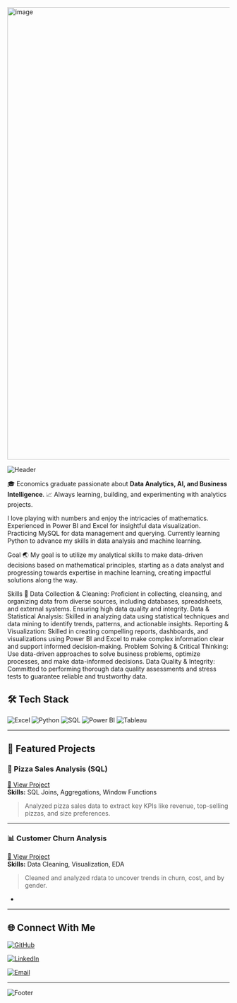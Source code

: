 
<img width="1956" height="1024" alt="image" src="https://github.com/user-attachments/assets/30aeb8e4-0ac7-4c22-9a45-a2aef563a135" />



<!-- Profile Banner -->
![Header](https://capsule-render.vercel.app/api?type=waving&color=0:00c6ff,100:0072ff&height=200&section=header&text=Rahul%20Yadav&fontSize=50&fontColor=ffffff&fontAlignY=35)

🎓 Economics graduate passionate about **Data Analytics, AI, and Business Intelligence**.
📈 Always learning, building, and experimenting with analytics projects.

I love playing with numbers and enjoy the intricacies of mathematics.
Experienced in Power BI and Excel for insightful data visualization.
Practicing MySQL for data management and querying.
Currently learning Python to advance my skills in data analysis and machine learning.

Goal 🌏
My goal is to utilize my analytical skills to make data-driven decisions based on mathematical principles, starting as a data analyst and progressing towards expertise in machine learning, creating impactful solutions along the way.

Skills 💪
Data Collection & Cleaning: Proficient in collecting, cleansing, and organizing data from diverse sources, including databases, spreadsheets, and external systems. Ensuring high data quality and integrity.
Data & Statistical Analysis: Skilled in analyzing data using statistical techniques and data mining to identify trends, patterns, and actionable insights.
Reporting & Visualization: Skilled in creating compelling reports, dashboards, and visualizations using Power BI and Excel to make complex information clear and support informed decision-making.
Problem Solving & Critical Thinking: Use data-driven approaches to solve business problems, optimize processes, and make data-informed decisions.
Data Quality & Integrity: Committed to performing thorough data quality assessments and stress tests to guarantee reliable and trustworthy data.

## 🛠 Tech Stack

![Excel](https://img.shields.io/badge/Microsoft%20Excel-217346?logo=microsoft-excel&logoColor=white&style=for-the-badge)
![Python](https://img.shields.io/badge/Python-3776AB?logo=python&logoColor=white&style=for-the-badge)
![SQL](https://img.shields.io/badge/SQL-005C84?logo=postgresql&logoColor=white&style=for-the-badge)
![Power BI](https://img.shields.io/badge/Power%20BI-F2C811?logo=powerbi&logoColor=black&style=for-the-badge)
![Tableau](https://img.shields.io/badge/Tableau-E97627?logo=tableau&logoColor=white&style=for-the-badge)

---

## 📌 Featured Projects

### 🍕 Pizza Sales Analysis (SQL)
[🔗 View Project](https://github.com/Rahulyadav017/-Pizza-Sales-Performance-Report-using-SQL-)  
**Skills:** SQL Joins, Aggregations, Window Functions  
> Analyzed pizza sales data to extract key KPIs like revenue, top-selling pizzas, and size preferences.

---

### 📊 Customer Churn Analysis
[🔗 View Project](https://github.com/Rahulyadav017/Customer_churn-report)  
**Skills:** Data Cleaning, Visualization, EDA  
> Cleaned and analyzed rdata to uncover trends in churn, cost, and by gender.

-

---

## 🌐 Connect With Me

[![GitHub](https://img.icons8.com/ios-glyphs/30/000000/github.png)](https://github.com/Rahulyadav017)

[![LinkedIn](https://img.icons8.com/ios-filled/30/0A66C2/linkedin.png)](https://www.linkedin.com/in/rahul-yadav-61901b168/)

[![Email](https://img.shields.io/badge/Email-D14836?logo=gmail&logoColor=white)](mailto:ry66239@gmail.com)

---

<!-- Footer Banner -->
![Footer](https://capsule-render.vercel.app/api?type=waving&color=0:0072ff,100:00c6ff&height=120&section=footer)
